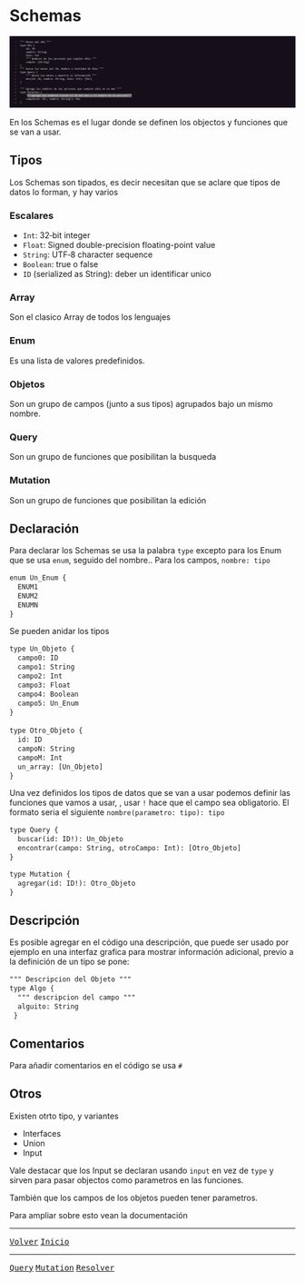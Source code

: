 # Schemas

<img src="https://github.com/gastonpereyra/Apuntes_GraphQL/blob/master/Imagenes/schemas.png" width="900">

En los Schemas es el lugar donde se definen los objectos y funciones que se van a usar.

## Tipos

Los Schemas son tipados, es decir necesitan que se aclare que tipos de datos lo forman, y hay varios

### Escalares

* `Int`: 32‐bit integer
* `Float`: Signed double-precision floating-point value
* `String`: UTF‐8 character sequence
* `Boolean`: true o false
* `ID` (serialized as String): deber un identificar unico

### Array

Son el clasico Array de todos los lenguajes

### Enum

Es una lista de valores predefinidos.

### Objetos

Son un grupo de campos (junto a sus tipos) agrupados bajo un mismo nombre.

### Query

Son un grupo de funciones que posibilitan la busqueda

### Mutation

Son un grupo de funciones que posibilitan la edición

## Declaración

Para declarar los Schemas se usa la palabra `type` excepto para los Enum que se usa `enum`, seguido del nombre..
Para los campos, `nombre: tipo`

```
enum Un_Enum {
  ENUM1
  ENUM2
  ENUMN
}
```

Se pueden anidar los tipos

```
type Un_Objeto {
  campo0: ID
  campo1: String
  campo2: Int
  campo3: Float
  campo4: Boolean
  campo5: Un_Enum
}

type Otro_Objeto {
  id: ID
  campoN: String
  campoM: Int
  un_array: [Un_Objeto]
}
```

Una vez definidos los tipos de datos que se van a usar podemos definir las funciones que vamos a usar, , usar `!` hace que el campo sea obligatorio.
El formato seria el siguiente `nombre(parametro: tipo): tipo`

```
type Query {
  buscar(id: ID!): Un_Objeto
  encontrar(campo: String, otroCampo: Int): [Otro_Objeto]
}
```
```
type Mutation {
  agregar(id: ID!): Otro_Objeto
}
```

## Descripción

Es posible agregar en el código una descripción, que puede ser usado por ejemplo en una interfaz grafica para mostrar información adicional, previo a la definición de un tipo se pone:

```
""" Descripcion del Objeto """
type Algo { 
  """ descripcion del campo """
  alguito: String
 }
```

## Comentarios

Para añadir comentarios en el código se usa `#` 

## Otros

Existen otrto tipo, y variantes
* Interfaces
* Union
* Input

Vale destacar que los Input se declaran usando `input` en vez de `type` y sirven para pasar objectos como parametros en las funciones.

También que los campos de los objetos pueden tener parametros.

Para ampliar sobre esto vean la documentación


- - - -
[<kbd>Volver</kbd>](https://github.com/gastonpereyra/Apuntes_GraphQL/blob/master/Contenido/server_schemas.md)
[<kbd>Inicio</kbd>](https://github.com/gastonpereyra/Apuntes_GraphQL/blob/master/README.md)

- - - -
[<kbd>Query</kbd>](https://github.com/gastonpereyra/Apuntes_GraphQL/blob/master/Contenido/playground_query.md)
[<kbd>Mutation</kbd>](https://github.com/gastonpereyra/Apuntes_GraphQL/blob/master/Contenido/playground_mutation.md)
[<kbd>Resolver</kbd>](https://github.com/gastonpereyra/Apuntes_GraphQL/blob/master/Contenido/resolvers.md)

